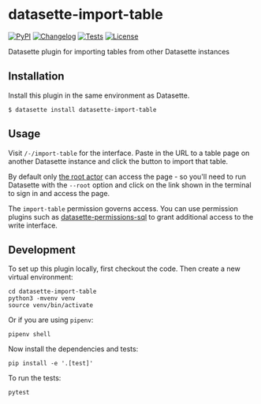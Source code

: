 # datasette-import-table

[![PyPI](https://img.shields.io/pypi/v/datasette-import-table.svg)](https://pypi.org/project/datasette-import-table/)
[![Changelog](https://img.shields.io/github/v/release/datasette/datasette-import-table?include_prereleases&label=changelog)](https://github.com/datasette/datasette-import-table/releases)
[![Tests](https://github.com/datasette/datasette-import-table/workflows/Test/badge.svg)](https://github.com/datasette/datasette-import-table/actions?query=workflow%3ATest)
[![License](https://img.shields.io/badge/license-Apache%202.0-blue.svg)](https://github.com/datasette/datasette-import-table/blob/main/LICENSE)

Datasette plugin for importing tables from other Datasette instances

## Installation

Install this plugin in the same environment as Datasette.

    $ datasette install datasette-import-table

## Usage

Visit `/-/import-table` for the interface. Paste in the URL to a table page on another Datasette instance and click the button to import that table.

By default only [the root actor](https://datasette.readthedocs.io/en/stable/authentication.html#using-the-root-actor) can access the page - so you'll need to run Datasette with the `--root` option and click on the link shown in the terminal to sign in and access the page.

The `import-table` permission governs access. You can use permission plugins such as [datasette-permissions-sql](https://github.com/simonw/datasette-permissions-sql) to grant additional access to the write interface.

## Development

To set up this plugin locally, first checkout the code. Then create a new virtual environment:

    cd datasette-import-table
    python3 -mvenv venv
    source venv/bin/activate

Or if you are using `pipenv`:

    pipenv shell

Now install the dependencies and tests:

    pip install -e '.[test]'

To run the tests:

    pytest
